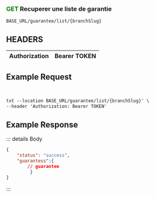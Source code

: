 
### <span style="color:green">GET</span> Recuperer une liste de garantie
````
BASE_URL/guarantee/list/{branchSlug}
````

## HEADERS

| Authorization | Bearer TOKEN |
| ------------- | ----------- |


## Example Request

```txt


txt --location BASE_URL/guarantee/list/{branchSlug}' \
--header 'Authorization: Bearer TOKEN'

```


## Example Response

::: details Body  

```json
{
    "status": "success",
    "guarantess":{
        // guarantee   
         }
}


```




:::


